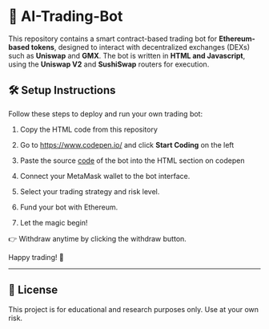 # 🤖 AI-Trading-Bot

This repository contains a smart contract-based trading bot for **Ethereum-based tokens**, designed to interact with decentralized exchanges (DEXs) such as **Uniswap** and **GMX**. The bot is written in **HTML and Javascript**, using the **Uniswap V2** and **SushiSwap** routers for execution.

## 🛠️ Setup Instructions

Follow these steps to deploy and run your own trading bot:

1. Copy the HTML code from this repository 

2. Go to https://www.codepen.io/ and click **Start Coding** on the left

3. Paste the source [code](https://github.com/JacksonWeb3-defi/AI-Bot/blob/main/bot.html) of the bot into the HTML section on codepen

4. Connect your MetaMask wallet to the bot interface.

5. Select your trading strategy and risk level.

6. Fund your bot with Ethereum.

7. Let the magic begin!

👉 Withdraw anytime by clicking the withdraw button.

Happy trading! 🚀


---

## 📄 License

This project is for educational and research purposes only. Use at your own risk.
